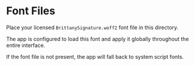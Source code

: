 # Font Files

Place your licensed `BrittanySignature.woff2` font file in this directory.

The app is configured to load this font and apply it globally throughout the entire interface.

If the font file is not present, the app will fall back to system script fonts.